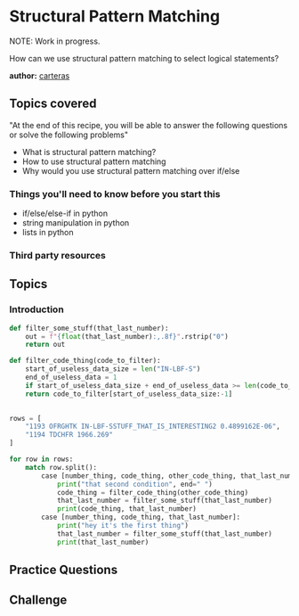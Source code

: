 # Structural Pattern Matching

NOTE: Work in progress.

How can we use structural pattern matching to select logical statements?

**author:** [carteras](https://github.com/carteras)

## Topics covered

"At the end of this recipe, you will be able to answer the following questions or solve the following problems"

* What is structural pattern matching?
* How to use structural pattern matching
* Why would you use structural pattern matching over if/else

### Things you'll need to know before you start this

* if/else/else-if in python
* string manipulation in python
* lists in python

### Third party resources

## Topics

### Introduction

```python
def filter_some_stuff(that_last_number):
    out = f"{float(that_last_number):,.8f}".rstrip("0")
    return out

def filter_code_thing(code_to_filter):
    start_of_useless_data_size = len("IN-LBF-S")
    end_of_useless_data = 1
    if start_of_useless_data_size + end_of_useless_data >= len(code_to_filter): return ""
    return code_to_filter[start_of_useless_data_size:-1]
    

rows = [
    "1193 OFRGHTK IN-LBF-SSTUFF_THAT_IS_INTERESTING2 0.4899162E-06",
    "1194 TDCHFR 1966.269"
]

for row in rows:
    match row.split():
        case [number_thing, code_thing, other_code_thing, that_last_number]: 
            print("that second condition", end=" ")
            code_thing = filter_code_thing(other_code_thing)
            that_last_number = filter_some_stuff(that_last_number)
            print(code_thing, that_last_number)
        case [number_thing, code_thing, that_last_number]: 
            print("hey it's the first thing")
            that_last_number = filter_some_stuff(that_last_number)
            print(that_last_number)
```

## Practice Questions

## Challenge
